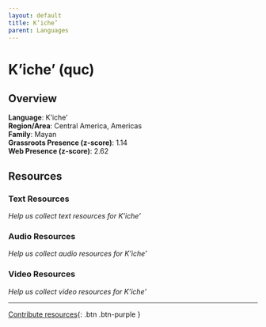 ```yaml
---
layout: default
title: K’iche’
parent: Languages
---
```


# K’iche’ (quc)

## Overview

**Language**: K’iche’  
**Region/Area**: Central America, Americas  
**Family**: Mayan  
**Grassroots Presence (z-score)**: 1.14  
**Web Presence (z-score)**: 2.62  

## Resources

### Text Resources
*Help us collect text resources for K’iche’*

### Audio Resources
*Help us collect audio resources for K’iche’*

### Video Resources
*Help us collect video resources for K’iche’*

---

[Contribute resources](https://forms.office.com/e/1SfLJx3u1r){: .btn .btn-purple }

